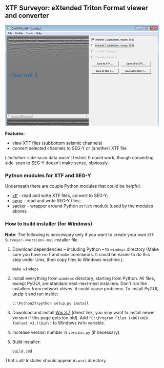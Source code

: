 ## XTF Surveyor: eXtended Triton Format viewer and converter

![XTF Surveyor screenshot](doc/screenshot.png)

**Features:**

* view XTF files (subbottom seismic channels)
* convert selected channels to SEG-Y or (another) XTF file

*Limitation:* side-scan data wasn't tested. It could work, though converting side-scan to SEG-Y doesn't make sense, obviously.

### Python modules for XTF and SEG-Y

Underneath there are couple Python modules that could be helpful:

* [xtf](xtf.py) - read and write XTF files, convert to SEG-Y;
* [segy](segy.py) - read and write SEG-Y files;
* [sacker](sacker.py) - wrapper around Python `struct` module (used by the modules above).

### How to build installer (for Windows)

**Note:** The following is neccessary only if you want to create your own `XTF Surveyor-<version>.msi` installer file.

1. Download dependencies – including Python – to `windeps` directory (Make sure you have `curl` and `make` commands. It could be easier to do this step under Unix, then copy files to Windows machine.):

    ```
    make windeps
    ```

2. Install everything from `windeps` directory, starting from Python. All files, except PyGUI, are standard next-next-next installers. Don't run the installers from network drives: it could cause problems. To install PyGUI, unzip it and run inside:

    ```
    c:\Python27\python setup.py install
    ```

3. Download and install [Wix 3.7](http://wix.codeplex.com/downloads/get/582218) (direct link, you may want to install newer version if this page gets too old). Add `"C:\Program Files (x86)\WiX Toolset v3.7\bin\"` to Windows `PATH` variable.

4. Increase version number in `version.py` (if necessary).

5. Build installer:

    ```
    build.cmd
    ```

That's all! Installer should appear in `wix\` directory.
